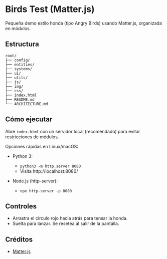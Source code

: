# Birds Test (Matter.js)

Pequeña demo estilo honda (tipo Angry Birds) usando Matter.js, organizada en módulos.

## Estructura

```
root/
├── config/
├── entities/
├── systems/
├── ui/
├── utils/
├── js/
├── img/
├── css/
├── index.html
├── README.md
└── ARCHITECTURE.md
```

## Cómo ejecutar

Abre `index.html` con un servidor local (recomendado) para evitar restricciones de módulos.

Opciones rápidas en Linux/macOS:

- Python 3:
  - `python3 -m http.server 8080`
  - Visita http://localhost:8080/

- Node.js (http-server):
  - `npx http-server -p 8080`

## Controles

- Arrastra el círculo rojo hacia atrás para tensar la honda.
- Suelta para lanzar. Se resetea al salir de la pantalla.

## Créditos

- [Matter.js](https://brm.io/matter-js/)
